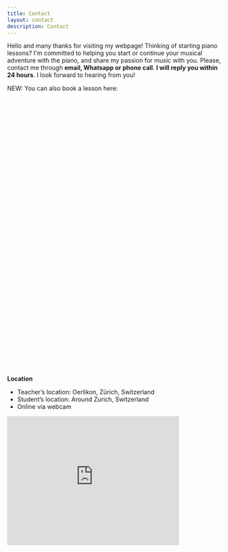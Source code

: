 ```yaml
---
title: Contact
layout: contact
description: Contact
---
```


Hello and many thanks for visiting my webpage! Thinking of starting piano lessons? I'm committed to helping you start or continue your musical adventure with the piano, and share my passion for music with you. Please, contact me through **email, Whatsapp or phone call**. **I will reply you within 24 hours**. I look forward to hearing from you!

NEW: 
You can also book a lesson here:

<!-- Calendly inline widget begin -->
<div class="calendly-inline-widget" data-url="https://calendly.com/pianozurich" style="min-width:320px;height:630px;"></div>
<script type="text/javascript" src="https://assets.calendly.com/assets/external/widget.js" async></script>
<!-- Calendly inline widget end -->

**Location**

* Teacher’s location: Oerlikon, Zürich, Switzerland
* Student’s location: Around Zurich, Switzerland
* Online via webcam

<iframe src="https://www.google.com/maps/embed?pb=!1m18!1m12!1m3!1d21601.988970083097!2d8.524343989597913!3d47.40709156044358!2m3!1f0!2f0!3f0!3m2!1i1024!2i768!4f13.1!3m3!1m2!1s0x47900a628923040f%3A0x32125b004c654e8a!2sOerlikon%2C%20Z%C3%BArich!5e0!3m2!1ses!2sch!4v1648501097936!5m2!1ses!2sch" width="400" height="300" style="border:0;" allowfullscreen="" loading="lazy" referrerpolicy="no-referrer-when-downgrade"></iframe>
